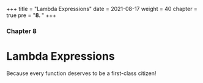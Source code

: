 +++
title = "Lambda Expressions"
date = 2021-08-17
weight = 40
chapter = true
pre = "<b>8.  </b>"
+++

### Chapter 8

# Lambda Expressions

Because every function deserves to be a first-class citizen!

